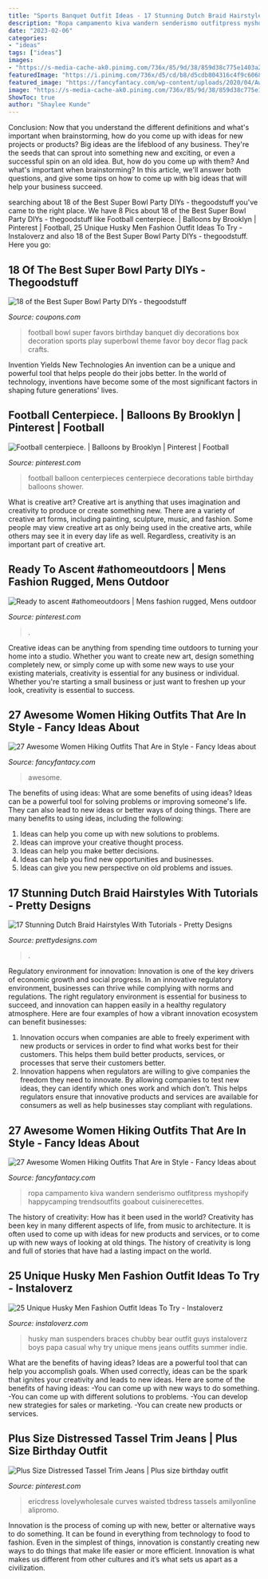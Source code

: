 ```yaml
---
title: "Sports Banquet Outfit Ideas - 17 Stunning Dutch Braid Hairstyles With Tutorials"
description: "Ropa campamento kiva wandern senderismo outfitpress myshopify happycamping trendsoutfits goabout cuisinerecettes"
date: "2023-02-06"
categories:
- "ideas"
tags: ["ideas"]
images:
- "https://s-media-cache-ak0.pinimg.com/736x/85/9d/38/859d38c775e1403a2845edd4b4f71cfa--football-centerpieces-balloon-centerpieces.jpg"
featuredImage: "https://i.pinimg.com/736x/d5/cd/b8/d5cdb804316c4f9c60686d661e2b0a35--hiking-style-adventure-travel.jpg"
featured_image: "https://fancyfantacy.com/wp-content/uploads/2020/04/Awesome-Women-Hiking-Outfits-That-Are-in-Style-25.jpg"
image: "https://s-media-cache-ak0.pinimg.com/736x/85/9d/38/859d38c775e1403a2845edd4b4f71cfa--football-centerpieces-balloon-centerpieces.jpg"
ShowToc: true
author: "Shaylee Kunde"
---
```



Conclusion: Now that you understand the different definitions and what's important when brainstorming, how do you come up with ideas for new projects or products?
Big ideas are the lifeblood of any business. They're the seeds that can sprout into something new and exciting, or even a successful spin on an old idea. But, how do you come up with them? And what's important when brainstorming? In this article, we'll answer both questions, and give some tips on how to come up with big ideas that will help your business succeed.

	

		
searching about 18 of the Best Super Bowl Party DIYs - thegoodstuff you've came to the right place. We have 8 Pics about 18 of the Best Super Bowl Party DIYs - thegoodstuff like Football centerpiece. | Balloons by Brooklyn | Pinterest | Football, 25 Unique Husky Men Fashion Outfit Ideas To Try - Instaloverz and also 18 of the Best Super Bowl Party DIYs - thegoodstuff. Here you go:
		
    
## 18 Of The Best Super Bowl Party DIYs - Thegoodstuff

<img loading=lazy src="https://cdn.cpnscdn.com/static/blog/2015/01/Football-T-Shirt-Party-Favors.jpg" onerror="this.onerror=null;this.src='https://tse3.mm.bing.net/th?id=OIP.xR9cof7ADf-L9GtlN3AfDQHaLH&amp;pid=15.1';" alt="18 of the Best Super Bowl Party DIYs - thegoodstuff">

_Source: coupons.com_

>football bowl super favors birthday banquet diy decorations box decoration sports play superbowl theme favor boy decor flag pack crafts. 

	

Invention Yields New Technologies
An invention can be a unique and powerful tool that helps people do their jobs better. In the world of technology, inventions have become some of the most significant factors in shaping future generations' lives.

    
## Football Centerpiece. | Balloons By Brooklyn | Pinterest | Football

<img loading=lazy src="https://s-media-cache-ak0.pinimg.com/736x/85/9d/38/859d38c775e1403a2845edd4b4f71cfa--football-centerpieces-balloon-centerpieces.jpg" onerror="this.onerror=null;this.src='https://tse4.mm.bing.net/th?id=OIP.qenEBLheON28HyYg6GDl-wHaJ4&amp;pid=15.1';" alt="Football centerpiece. | Balloons by Brooklyn | Pinterest | Football">

_Source: pinterest.com_

>football balloon centerpieces centerpiece decorations table birthday balloons shower. 

	

What is creative art?
Creative art is anything that uses imagination and creativity to produce or create something new. There are a variety of creative art forms, including painting, sculpture, music, and fashion. Some people may view creative art as only being used in the creative arts, while others may see it in every day life as well. Regardless, creativity is an important part of creative art.

    
## Ready To Ascent #athomeoutdoors | Mens Fashion Rugged, Mens Outdoor

<img loading=lazy src="https://i.pinimg.com/736x/d5/cd/b8/d5cdb804316c4f9c60686d661e2b0a35--hiking-style-adventure-travel.jpg" onerror="this.onerror=null;this.src='https://tse3.mm.bing.net/th?id=OIP.9nt-g5iID9-nX6TuYpiIpADIEs&amp;pid=15.1';" alt="Ready to ascent #athomeoutdoors | Mens fashion rugged, Mens outdoor">

_Source: pinterest.com_

>. 

	

Creative ideas can be anything from spending time outdoors to turning your home into a studio. Whether you want to create new art, design something completely new, or simply come up with some new ways to use your existing materials, creativity is essential for any business or individual. Whether you're starting a small business or just want to freshen up your look, creativity is essential to success.

    
## 27 Awesome Women Hiking Outfits That Are In Style - Fancy Ideas About

<img loading=lazy src="https://fancyfantacy.com/wp-content/uploads/2020/04/Awesome-Women-Hiking-Outfits-That-Are-in-Style-19.jpg" onerror="this.onerror=null;this.src='https://tse3.mm.bing.net/th?id=OIP.6q1wqLAnZpVAbsJU3g3b4gHaPe&amp;pid=15.1';" alt="27 Awesome Women Hiking Outfits That Are in Style - Fancy Ideas about">

_Source: fancyfantacy.com_

>awesome. 

	

The benefits of using ideas: What are some benefits of using ideas?
Ideas can be a powerful tool for solving problems or improving someone's life. They can also lead to new ideas or better ways of doing things. There are many benefits to using ideas, including the following: 
1. Ideas can help you come up with new solutions to problems.
2. Ideas can improve your creative thought process. 
3. Ideas can help you make better decisions. 
4. Ideas can help you find new opportunities and businesses. 
5. Ideas can give you new perspective on old problems and issues.

    
## 17 Stunning Dutch Braid Hairstyles With Tutorials - Pretty Designs

<img loading=lazy src="http://www.prettydesigns.com/wp-content/uploads/2014/08/Dutch-Braid-Crown-and-Side-Braid.jpg" onerror="this.onerror=null;this.src='https://tse2.mm.bing.net/th?id=OIP.nr5LoHLfbxrBC58fdmK7ngHaLG&amp;pid=15.1';" alt="17 Stunning Dutch Braid Hairstyles With Tutorials - Pretty Designs">

_Source: prettydesigns.com_

>. 

	

Regulatory environment for innovation:
Innovation is one of the key drivers of economic growth and social progress. In an innovative regulatory environment, businesses can thrive while complying with norms and regulations. The right regulatory environment is essential for business to succeed, and innovation can happen easily in a healthy regulatory atmosphere. Here are four examples of how a vibrant innovation ecosystem can benefit businesses: 
1) Innovation occurs when companies are able to freely experiment with new products or services in order to find what works best for their customers. This helps them build better products, services, or processes that serve their customers better.
2) Innovation happens when regulators are willing to give companies the freedom they need to innovate. By allowing companies to test new ideas, they can identify which ones work and which don’t. This helps regulators ensure that innovative products and services are available for consumers as well as help businesses stay compliant with regulations.

    
## 27 Awesome Women Hiking Outfits That Are In Style - Fancy Ideas About

<img loading=lazy src="https://fancyfantacy.com/wp-content/uploads/2020/04/Awesome-Women-Hiking-Outfits-That-Are-in-Style-25.jpg" onerror="this.onerror=null;this.src='https://tse1.mm.bing.net/th?id=OIP.3PiSjp0rJPOHsNxYVCjwwQHaLH&amp;pid=15.1';" alt="27 Awesome Women Hiking Outfits That Are in Style - Fancy Ideas about">

_Source: fancyfantacy.com_

>ropa campamento kiva wandern senderismo outfitpress myshopify happycamping trendsoutfits goabout cuisinerecettes. 

	

The history of creativity: How has it been used in the world?
Creativity has been key in many different aspects of life, from music to architecture. It is often used to come up with ideas for new products and services, or to come up with new ways of looking at old things. The history of creativity is long and full of stories that have had a lasting impact on the world.

    
## 25 Unique Husky Men Fashion Outfit Ideas To Try - Instaloverz

<img loading=lazy src="https://instaloverz.com/wp-content/uploads/2017/05/10.-Husky-Men-Fashion.jpg" onerror="this.onerror=null;this.src='https://tse4.mm.bing.net/th?id=OIP.sRCPPt2_a9D1xC1Yk1IlWAHaJ4&amp;pid=15.1';" alt="25 Unique Husky Men Fashion Outfit Ideas To Try - Instaloverz">

_Source: instaloverz.com_

>husky man suspenders braces chubby bear outfit guys instaloverz boys papa casual why try unique mens jeans outfits summer indie. 

	

What are the benefits of having ideas?
Ideas are a powerful tool that can help you accomplish goals. When used correctly, ideas can be the spark that ignites your creativity and leads to new ideas. Here are some of the benefits of having ideas: 
-You can come up with new ways to do something. 
-You can come up with different solutions to problems. 
-You can develop new strategies for sales or marketing. 
-You can create new products or services.

    
## Plus Size Distressed Tassel Trim Jeans | Plus Size Birthday Outfit

<img loading=lazy src="https://i.pinimg.com/736x/b4/91/9b/b4919baba947f52c569ec9c264a80982.jpg" onerror="this.onerror=null;this.src='https://tse1.mm.bing.net/th?id=OIP.6tZxn9gadtD665zTe-PzmgHaJ4&amp;pid=15.1';" alt="Plus Size Distressed Tassel Trim Jeans | Plus size birthday outfit">

_Source: pinterest.com_

>ericdress lovelywholesale curves waisted tbdress tassels amilyonline alipromo. 

	

Innovation is the process of coming up with new, better or alternative ways to do something. It can be found in everything from technology to food to fashion. Even in the simplest of things, innovation is constantly creating new ways to do things that make life easier or more efficient. Innovation is what makes us different from other cultures and it’s what sets us apart as a civilization.

